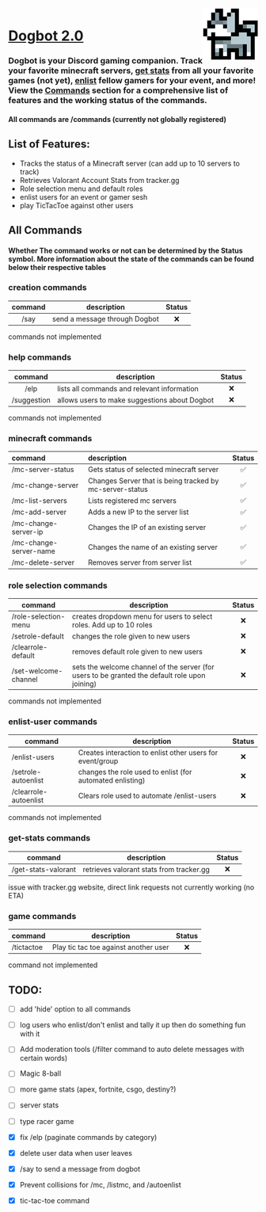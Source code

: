 <img align="right" src="https://github.com/MykelMatar/Dogbot/blob/main/pfp/Dogbot.png">

# [Dogbot 2.0](https://discord.com/api/oauth2/authorize?client_id=848283770041532425&permissions=8&scope=bot%20applications.commands) 
  ### Dogbot is your Discord gaming companion. Track your favorite minecraft servers, [get stats](#get-stats-commands) from all your favorite games (not yet), [enlist](#enlist-user-commands) fellow gamers for your event, and more! View the [Commands](#all-commands) section for a comprehensive list of features and the working status of the commands.
#### All commands are /commands (currently not globally registered)
  
## List of Features:
  * Tracks the status of a Minecraft server (can add up to 10 servers to track)
  * Retrieves Valorant Account Stats from tracker.gg
  * Role selection menu and default roles
  * enlist users for an event or gamer sesh 
  * play TicTacToe against other users

## All Commands
#### Whether The command works or not can be determined by the Status symbol. More information about the state of the commands can be found below their respective tables
### creation commands
| command | description                    | Status |
|:-------:|--------------------------------|:------:|
|  /say   | send a message through Dogbot  |   ❌    |
commands not implemented

### help commands 
|   command   | description                                   | Status |
|:-----------:|-----------------------------------------------|:------:|
|    /elp     | lists all commands and relevant information   |   ❌    |
| /suggestion | allows users to make suggestions about Dogbot |   ❌    |
commands not implemented

### minecraft commands 
| command                | description                                              | Status |
|:-----------------------|:---------------------------------------------------------|:------:|
| /mc-server-status      | Gets status of selected minecraft server                 |   ✅    |
| /mc-change-server      | Changes Server that is being tracked by mc-server-status |   ✅    |
| /mc-list-servers       | Lists registered mc servers                              |   ✅    |
| /mc-add-server         | Adds a new IP to the server list                         |   ✅    |
| /mc-change-server-ip   | Changes the IP of an existing server                     |   ✅    |
| /mc-change-server-name | Changes the name of an existing server                   |   ✅    |
| /mc-delete-server      | Removes server from server list                          |   ✅    |

### role selection commands
| command              | description                                                                                    | Status |
|----------------------|------------------------------------------------------------------------------------------------|:------:|
| /role-selection-menu | creates dropdown menu for users to select roles. Add up to 10 roles                            |   ❌    |
| /setrole-default     | changes the role given to new users                                                            |   ❌    |
| /clearrole-default   | removes default role given to new users                                                        |   ❌    |
| /set-welcome-channel | sets the welcome channel of the server (for users to be granted the default role upon joining) |   ❌    |
commands not implemented

### enlist-user commands 
| command               | description                                               | Status |
|-----------------------|-----------------------------------------------------------|:------:|
| /enlist-users         | Creates interaction to enlist other users for event/group |   ❌    |
| /setrole-autoenlist   | changes the role used to enlist (for automated enlisting) |   ❌    |
| /clearrole-autoenlist | Clears role used to automate /enlist-users                |   ❌    |
commands not implemented

### get-stats commands
| command             | description                              | Status |
|---------------------|------------------------------------------|:------:|
| /get-stats-valorant | retrieves valorant stats from tracker.gg |   ❌    |
issue with tracker.gg website, direct link requests not currently working (no ETA)

### game commands
| command    | description                           | Status |
|------------|---------------------------------------|:------:|
| /tictactoe | Play tic tac toe against another user |   ❌    |
command not implemented

## TODO: 
  - [ ] add 'hide' option to all commands
  - [ ] log users who enlist/don't enlist and tally it up then do something fun with it
  - [ ] Add moderation tools (/filter command to auto delete messages with certain words)
  - [ ] Magic 8-ball
  - [ ] more game stats (apex, fortnite, csgo, destiny?)
  - [ ] server stats
  - [ ] type racer game
  - [x] fix /elp (paginate commands by category)
  - [X] delete user data when user leaves
  - [x] /say to send a message from dogbot
  - [x] Prevent collisions for /mc, /listmc, and /autoenlist
  - [x] tic-tac-toe command

